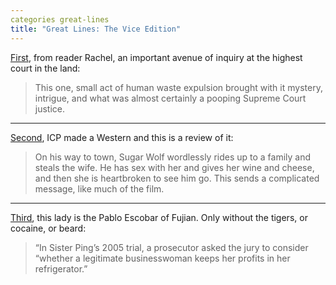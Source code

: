 ```yaml
---
categories great-lines
title: "Great Lines: The Vice Edition"
---
```



[First](https://slate.com/news-and-politics/2020/05/toilet-flush-supreme-court-livestream.html), from reader Rachel, an important avenue of inquiry at the highest court in the land:

> This one, small act of human waste expulsion brought with it mystery, intrigue, and what was almost certainly a pooping Supreme Court justice.

* * *
[Second](http://grantland.com/hollywood-prospectus/we-found-it-on-netflix-instant-big-money-rustlas-tk/), ICP made a Western and this is a review of it:

> On his way to town, Sugar Wolf wordlessly rides up to a family and steals the wife. He has sex with her and gives her wine and cheese, and then she is heartbroken to see him go. This sends a complicated message, like much of the film.

* * *
[Third](https://www.newyorker.com/magazine/2006/04/24/the-snakehead), this lady is the Pablo Escobar of Fujian. Only without the tigers, or cocaine, or beard:

> “In Sister Ping’s 2005 trial, a prosecutor asked the jury to consider “whether a legitimate businesswoman keeps her profits in her refrigerator.”